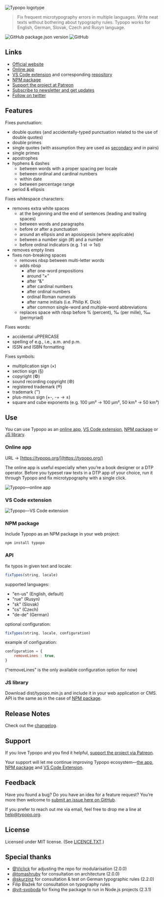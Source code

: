 ![Typopo logotype](assets/typopo--logotype--2020.svg "Typopo logotype")


> Fix frequent microtypography errors in multiple languages. Write neat texts without bothering about typography rules. Typopo works for English, German, Slovak, Czech and Rusyn language.

![GitHub package.json version](https://img.shields.io/github/package-json/v/surfinzap/typopo?color=7b00cb&style=flat-square)
![GitHub](https://img.shields.io/github/license/surfinzap/typopo?color=7b00cb&style=flat-square)

## Links
* [Official website](https://typopo.org)
* [Online app](https://typopo.org)
* [VS Code extension](https://marketplace.visualstudio.com/items?itemName=brano.typopo-vscode) and corresponding [repository](https://github.com/surfinzap/typopo-vscode)
* [NPM package](https://www.npmjs.com/package/typopo)
* [Support the project at Patreon](https://www.patreon.com/branosandala)
* [Subscribe to newsletter and get updates](https://buttondown.email/Typopo)
* [Follow on twitter](https://twitter.com/typopo_app)

## Features
Fixes punctuation:
* double quotes (and accidentally-typed punctuation related to the use of double quotes)
* double primes
* single quotes (with assumption they are used as [secondary](https://en.wikipedia.org/wiki/Quotation_mark#Summary_table_for_various_languages) and in pairs)
* single primes
* apostrophes
* hyphens & dashes
	* between words with a proper spacing per locale
	* between ordinal and cardinal numbers
	* within date
	* between percentage range
* period & ellipsis

Fixes whitespace characters:
* removes extra white spaces
	* at the beginning and the end of sentences (leading and trailing spaces)
	* between words and paragraphs
	* before or after a punctuation
	* around an ellipsis and an aposiopesis (where applicable)
	* between a number sign (#) and a number
	* before ordinal indicators (e.g. 1 st → 1st)
* removes empty lines
* fixes non-breaking spaces
	* removes nbsp between multi-letter words
	* adds nbsp
		* after one-word prepositions
		* around “×”
		* after “&”
		* after cardinal numbers
		* after ordinal numbers
		* ordinal Roman numerals
		* after name initials (i.e. Philip K. Dick)
		* after common single-word and multiple-word abbreviations
	* replaces space with nbsp before % (percent), ‰ (per mille), ‱ (permyriad)

Fixes words:
* accidental uPPERCASE
* spelling of e.g., i.e., a.m. and p.m.
* ISSN and ISBN formatting

Fixes symbols:
* multiplication sign (×)
* section sign (§)
* copyright (©)
* sound recording copyright (℗)
* registered trademark (®)
* trademark (™)
* plus-minus sign (+-, -+ → ±)
* square and cube exponents (e.g. 100 µm² → 100 µm², 50 km³ → 50 km³)

## Use

You can use Typopo as an [online app](#app), [VS Code extension](#vscode), [NPM package](#npm) or [JS library](#js).



### <a name="app"></a> Online app
URL → [https://typopo.org/](https://typopo.org/)

The online app is useful especially when you’re a book designer or a DTP operator. Before you typeset raw texts in a DTP app of your choice, run it through Typopo and fix microtypography with a single click.

![Typopo—online app](assets/typopo--screenshot--20-09.png "Typopo—online app")



### <a name="vscode"></a> VS Code extension
![Typopo—VS Code extension](assets/typopo--vs-code-animation.gif "VS code extension")


### <a name="npm"></a> NPM package
Include Typopo as an NPM package in your web project:

```
npm install typopo
```

### API

fix typos in given text and locale:
```javascript
fixTypos(string, locale)
```

supported languages:
* "en-us" (English, default)
* "rue" (Rusyn)
* "sk" (Slovak)
* "cs" (Czech)
* "de-de" (German)

optional configuration:
```javascript
fixTypos(string, locale, configuration)
```

example of configuration:
```javascript
configuration = {
	removeLines : true,
}
```
(“removeLines” is the only available configuration option for now)

### <a name="js"></a>JS library
Download dist/typopo.min.js and include it in your web application or CMS. API is the same as in the case of [NPM package](#npm).



## Release Notes
Check out the [changelog](CHANGELOG.md).


## Support
If you love Typopo and you find it helpful, [support the project via Patreon](https://www.patreon.com/branosandala).

Your support will let me continue improving Typopo ecosystem—[the app](https://typopo.org), [NPM package](https://www.npmjs.com/package/typopo) and [VS Code Extension](https://marketplace.visualstudio.com/items?itemName=brano.typopo-vscode).


## Feedback
Have you found a bug? Do you have an idea for a feature request? You’re more then welcome to [submit an issue here on GitHub](https://github.com/surfinzap/typopo/issues/new/choose).

If you prefer to reach out me via email, feel free to drop me a line at <help@typopo.org>.


## License
Licensed under MIT license. (See [LICENCE.TXT](//github.com/surfinzap/typopo/blob/master/LICENSE.txt).)


## Special thanks
* [@Viclick](https://github.com/vilemj-Viclick) for adjusting the repo for modularisation (2.0.0)
* [@tomashruby](https://github.com/tomashruby) for consultation on architecture (2.0.0)
* [@skurzinz](https://github.com/skurzinz) for consultation & test on German typographic rules (2.2.0)
* Filip Blažek for consultation on typography rules
* [@vit-svoboda](https://github.com/vit-svoboda) for fixing the package to run in Node.js projects (2.3.1)
